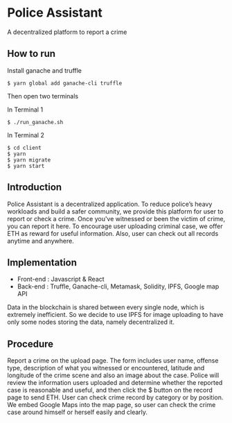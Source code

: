 # Police Assistant
A decentralized platform to report a crime

## How to run

Install ganache and truffle
```
$ yarn global add ganache-cli truffle
```

Then open two terminals

In Terminal 1
```
$ ./run_ganache.sh
```

In Terminal 2
```
$ cd client
$ yarn
$ yarn migrate
$ yarn start
```

## Introduction

Police Assistant is a decentralized application. To reduce police’s heavy workloads and build a safer community, we provide this platform for user to report or check a crime. Once you've witnessed or been the victim of crime, you can report it here. To encourage user uploading criminal case, we offer ETH as reward for useful information. Also, user can check out all records anytime and anywhere. 

## Implementation

- Front-end : Javascript & React
- Back-end : Truffle, Ganache-cli, Metamask, Solidity, IPFS, Google map API

Data in the blockchain is shared between every single node, which is extremely inefficient. So we decide to use IPFS for image uploading to have only some nodes storing the data, namely decentralized it.

## Procedure

Report a crime on the upload page. The form includes user name, offense type, description of what you witnessed or encountered, latitude and longitude of the crime scene and also an image about the case. Police will review the information users uploaded and determine whether the reported case is reasonable and useful, and then click the $ button on the record page to send ETH. User can check crime record by category or by position. We embed Google Maps into the map page, so user can check the crime case around himself or herself easily and clearly.

